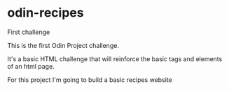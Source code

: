 # odin-recipes
First challenge

This is the first Odin Project challenge.

It's a basic HTML challenge that will reinforce the basic tags and elements of an html page.

For this project I'm going to build a basic recipes website